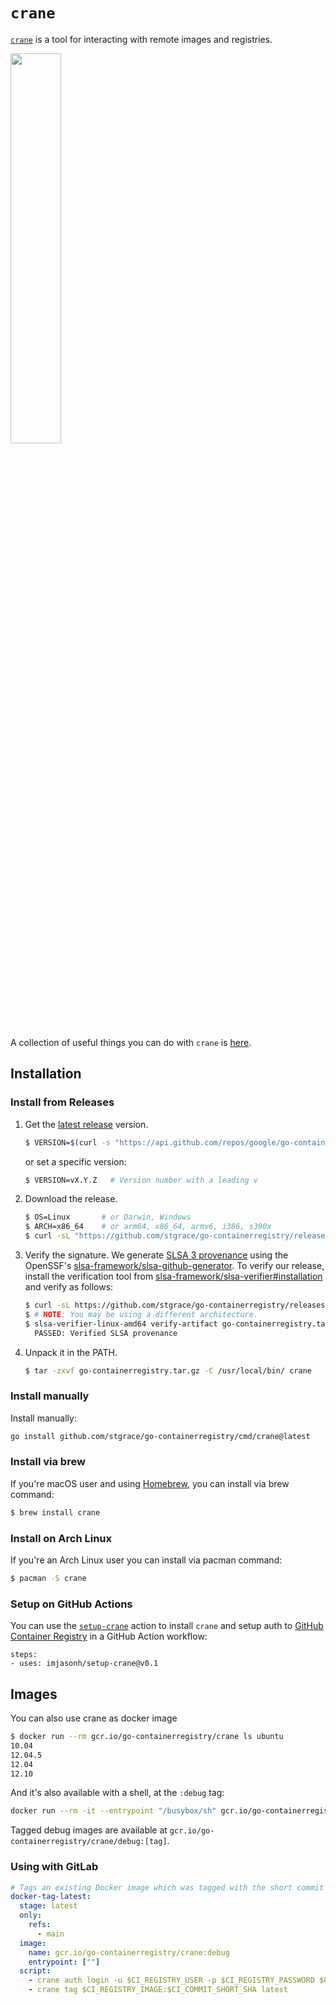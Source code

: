 # `crane`

[`crane`](doc/crane.md) is a tool for interacting with remote images
and registries.

<img src="../../images/crane.png" width="40%">

A collection of useful things you can do with `crane` is [here](recipes.md).

## Installation

### Install from Releases

1. Get the [latest release](https://github.com/stgrace/go-containerregistry/releases/latest) version.

   ```sh
   $ VERSION=$(curl -s "https://api.github.com/repos/google/go-containerregistry/releases/latest" | jq -r '.tag_name')
   ```

   or set a specific version:

   ```sh
   $ VERSION=vX.Y.Z   # Version number with a leading v
   ```

1. Download the release.

   ```sh
   $ OS=Linux       # or Darwin, Windows
   $ ARCH=x86_64    # or arm64, x86_64, armv6, i386, s390x
   $ curl -sL "https://github.com/stgrace/go-containerregistry/releases/download/${VERSION}/go-containerregistry_${OS}_${ARCH}.tar.gz" > go-containerregistry.tar.gz
   ```

1. Verify the signature. We generate [SLSA 3 provenance](https://slsa.dev) using
   the OpenSSF's [slsa-framework/slsa-github-generator](https://github.com/slsa-framework/slsa-github-generator).
   To verify our release, install the verification tool from [slsa-framework/slsa-verifier#installation](https://github.com/slsa-framework/slsa-verifier#installation)
   and verify as follows:

   ```sh
   $ curl -sL https://github.com/stgrace/go-containerregistry/releases/download/${VERSION}/multiple.intoto.jsonl > provenance.intoto.jsonl
   $ # NOTE: You may be using a different architecture.
   $ slsa-verifier-linux-amd64 verify-artifact go-containerregistry.tar.gz --provenance-path provenance.intoto.jsonl --source-uri github.com/stgrace/go-containerregistry --source-tag "${VERSION}"
     PASSED: Verified SLSA provenance
   ```

1. Unpack it in the PATH.

   ```sh
   $ tar -zxvf go-containerregistry.tar.gz -C /usr/local/bin/ crane
   ```

### Install manually

Install manually:

```sh
go install github.com/stgrace/go-containerregistry/cmd/crane@latest
```

### Install via brew

If you're macOS user and using [Homebrew](https://brew.sh/), you can install via brew command:

```sh
$ brew install crane
```

### Install on Arch Linux

If you're an Arch Linux user you can install via pacman command:

```sh
$ pacman -S crane
```

### Setup on GitHub Actions

You can use the [`setup-crane`](https://github.com/imjasonh/setup-crane) action
to install `crane` and setup auth to [GitHub Container
Registry](https://github.com/features/packages) in a GitHub Action workflow:

```
steps:
- uses: imjasonh/setup-crane@v0.1
```

## Images

You can also use crane as docker image

```sh
$ docker run --rm gcr.io/go-containerregistry/crane ls ubuntu
10.04
12.04.5
12.04
12.10
```

And it's also available with a shell, at the `:debug` tag:

```sh
docker run --rm -it --entrypoint "/busybox/sh" gcr.io/go-containerregistry/crane:debug
```

Tagged debug images are available at `gcr.io/go-containerregistry/crane/debug:[tag]`.

### Using with GitLab

```yaml
# Tags an existing Docker image which was tagged with the short commit hash with the tag 'latest'
docker-tag-latest:
  stage: latest
  only:
    refs:
      - main
  image:
    name: gcr.io/go-containerregistry/crane:debug
    entrypoint: [""]
  script:
    - crane auth login -u $CI_REGISTRY_USER -p $CI_REGISTRY_PASSWORD $CI_REGISTRY
    - crane tag $CI_REGISTRY_IMAGE:$CI_COMMIT_SHORT_SHA latest
```
